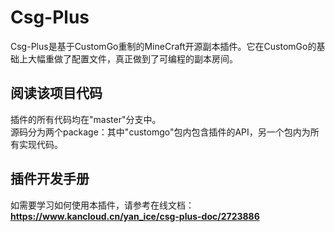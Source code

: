 # Csg-Plus

Csg-Plus是基于CustomGo重制的MineCraft开源副本插件。它在CustomGo的基础上大幅重做了配置文件，真正做到了可编程的副本房间。

## 阅读该项目代码
插件的所有代码均在"master"分支中。  
源码分为两个package：其中"customgo"包内包含插件的API，另一个包内为所有实现代码。

## 插件开发手册
如需要学习如何使用本插件，请参考在线文档：  
**https://www.kancloud.cn/yan_ice/csg-plus-doc/2723886**
